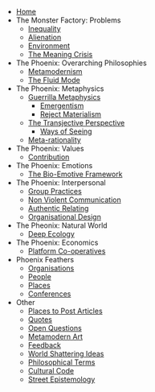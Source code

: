 * [Home][1]
* The Monster Factory: Problems
	* [Inequality][2]
	* [Alienation][3]
	* [Environment][4]
	* [The Meaning Crisis][5]
* The Phoenix: Overarching Philosophies
	* [Metamodernism][6]
	* [The Fluid Mode][7]
* The Phoenix: Metaphysics
	* [Guerrilla Metaphysics][8]
		* [Emergentism][9]
		* [Reject Materialism][10]
	* [The Transjective Perspective][11]
		* [Ways of Seeing][12]
	* [Meta-rationality][13]
* The Phoenix: Values
	* [Contribution][14]
*  The Phoenix: Emotions
	*  [The Bio-Emotive Framework][15]
* The Phoenix: Interpersonal
	* [Group Practices][16]
	* [Non Violent Communication][17]
	* [Authentic Relating][18]
	* [Organisational Design][19]
* The Pheonix: Natural World
	* [Deep Ecology][20]
* The Phoenix: Economics
	* [Platform Co-operatives][21]
* Phoenix Feathers
	* [Organisations][22]
	* [People][23]
	* [Places][24]
	* [Conferences][25]
* Other
	* [Places to Post Articles][26]
	* [Quotes][27]
	* [Open Questions][28]
	* [Metamodern Art][29]
	* [Feedback][30]
	* [World Shattering Ideas][31]
	* [Philosophical Terms][32]
	* [Cultural Code][33]
	* [Street Epistemology][34]

[1]:	Welcome%20to%20The%20Phoenix%20Project.md
[2]:	inequality.md
[3]:	alienation.md
[4]:	environment.md
[5]:	The%20Meaning%20Crisis.md
[6]:	metamodernism.md
[7]:	The%20Fluid%20Mode.md
[8]:	Guerrilla%20Metaphysics.md
[9]:	Emergentism.md
[10]:	Reject%20Materialism
[11]:	The%20Transjective%20Perspective.md
[12]:	Ways%20of%20Seeing.md
[13]:	Meta-rationality.md
[14]:	contribution.md
[15]:	The%20Bio-Emotive%20Framework.md
[16]:	Group%20Practices.md
[17]:	Non%20Violent%20Communication.md
[18]:	Authentic%20Relating.md
[19]:	Organisational%20Design.md
[20]:	Deep%20Ecology.md
[21]:	Platform%20Co-ops.md
[22]:	organisations.md
[23]:	people.md
[24]:	places.md
[25]:	conferences.md
[26]:	Places%20To%20Post%20Articles.md
[27]:	quotes.md
[28]:	Open%20Questions.md
[29]:	Metamodern%20Art.md
[30]:	feedback.md
[31]:	World%20Shattering%20Ideas.md
[32]:	Philosophical%20Terms.md
[33]:	Culture%20Code.md
[34]:	Street%20Epistemology.md